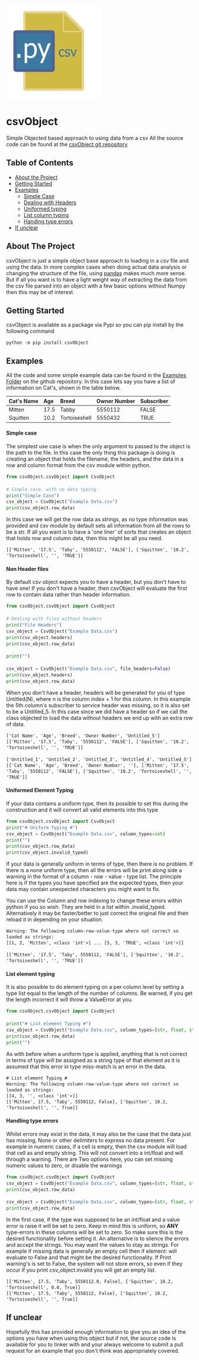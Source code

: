 ![logo](logoDocs.png)

# csvObject

Simple Objected based approach to using data from a csv
All the source code can be found at the [csvObject git repository](https://github.com/sbaker-dev/csvObject)

<!--Table OF CONTENTS -->

## Table of Contents

* [About the Project](#about-the-project)
* [Getting Started](#getting-started)
* [Examples](#examples)
  * [Simple Case](#simple-case)
  * [Dealing with Headers](#non-header-files)
  * [Uniformed typing](#uniformed-element-typing)
  * [List column typing](#list-element-typing)
  * [Handing type errors](#handling-type-errors)
* [If unclear](#) 
 

<!--ABOUT THE PROJECT -->

## About The Project

csvObject is just a simple object base approach to loading in a csv file and using the data. In more complex cases when
doing actual data analysis or changing the structure of the file, using [pandas](https://github.com/pandas-dev/pandas)
makes much more sense. But if all you want is to have a light weight way of extracting the data from the csv file parsed
into an object with a few basic options without Numpy then this may be of interest.

<!-- GETTING STARTED --> 
   
## Getting Started 

csvObject is available as a package via Pypi so you can pip install by the following command

```
python -m pip install csvObject
```

<!-- EXAMPLES -->

## Examples

All the code and some simple example data can be found in the [Examples Folder](
https://github.com/sbaker-dev/csvObject/tree/master/Examples) on the github repository. In this case lets say you have a
list of information on Cat's, shown in the table below.

| Cat's Name | Age   | Breed            | Owner Number  | Subscriber    |
|:-----------|:----- |:-----------------|---------------|---------------|
| Mitten     | 17.5  | Tabby            | 5550112       | FALSE         |
| Squitten   | 10.2  | Tortoiseshell    | 5550432       | TRUE          |

#### Simple case

The simplest use case is when the only argument to passed to the object is the path to the file. In this case the only
thing this package is doing is creating an object that holds the filename, the headers, and the data in a row and column
format from the csv module within python.

```python
from csvObject.csvObject import CsvObject

# Simple case, with no data typing
print("Simple Case")
csv_object = CsvObject("Example Data.csv")
print(csv_object.row_data)
```

In this case we will get the row data as strings, as no type information was provided and csv module by default sets all
information from all the rows to be a str. If all you want is to have a 'one liner' of sorts that creates an object that
holds row and column data, then this might be all you need. 

```
[['Mitten', '17.5', 'Taby', '5550112', 'FALSE'], ['Squitten', '10.2', 'Tortoiseshell', '', 'TRUE']]
```

#### Non Header files

By default csv object expects you to have a header, but you don't have to have one! If you don't have a header, then 
csvObject will evaluate the first row to contain data rather than header information.

```python
from csvObject.csvObject import CsvObject

# Dealing with files without headers
print("File Headers")
csv_object = CsvObject("Example Data.csv")
print(csv_object.headers)
print(csv_object.row_data)

print("")

csv_object = CsvObject("Example Data.csv", file_headers=False)
print(csv_object.headers)
print(csv_object.row_data)
```
When you don't have a header, headers will be generated for you of type Untitled(N), where n is the column index + 1 
for this column. In this example the 5th column's subscriber to service header was missing, so it is also set to be a
Untitled_5. In this case since we did have a header so if we call the class objected to load the data without headers we
end up with an extra row of data.

```
['Cat Name', 'Age', 'Breed', 'Owner Number', 'Untitled_5']
[['Mitten', '17.5', 'Taby', '5550112', 'FALSE'], ['Squitten', '10.2', 'Tortoiseshell', '', 'TRUE']]

['Untitled_1', 'Untitled_2', 'Untitled_3', 'Untitled_4', 'Untitled_5']
[['Cat Name', 'Age', 'Breed', 'Owner Number', ''], ['Mitten', '17.5', 'Taby', '5550112', 'FALSE'], ['Squitten', '10.2', 'Tortoiseshell', '', 'TRUE']]
```

#### Uniformed Element Typing

If your data contains a uniform type, then its possible to set this during the construction and it will convert all
valid elements into this type

```python
from csvObject.csvObject import CsvObject
print("# Uniform Typing #")
csv_object = CsvObject("Example Data.csv", column_types=int)
print("")
print(csv_object.row_data)
print(csv_object.invalid_typed)
```

If your data is generally uniform in terms of type, then there is no problem. If there is a none uniform type, then all
the errors will be print along side a warning in the format of a column - row - value - type list. The principle here
is if the types you have specified are the expected types, then your data may contain unexpected characters you might 
want to fix. 

You can use the Column and row indexing to change these errors within python if you so wish. They are held in a list 
within .invalid_typed. Alternatively it may be faster/better to just correct the original file and then reload it in 
depending on your situation.

```
Warning: The following column-row-value-type where not correct so loaded as strings:
[[1, 2, 'Mitten', <class 'int'>] ... [5, 3, 'TRUE', <class 'int'>]]

[['Mitten', '17.5', 'Taby', 5550112, 'FALSE'], ['Squitten', '10.2', 'Tortoiseshell', '', 'TRUE']]
```

#### List element typing

It is also possible to do element typing on a per column level by setting a type list equal to the length of the number
of columns. Be warned, if you get the length incorrect it will throw a ValueError at you.

```python
from csvObject.csvObject import CsvObject

print("# List element Typing #")
csv_object = CsvObject("Example Data.csv", column_types=[str, float, str, int, bool])
print(csv_object.row_data)
print("")

```
As with before when a uniform type is applied, anything that is not correct in terms of type will be assigned as a 
string type of that element as it is assumed that this error in type miss-match is an error in the data.

```
# List element Typing #
Warning: The following column-row-value-type where not correct so loaded as strings:
[[4, 3, '', <class 'int'>]]
[['Mitten', 17.5, 'Taby', 5550112, False], ['Squitten', 10.2, 'Tortoiseshell', '', True]]
```

#### Handling type errors

Whilst errors may exist in the data, it may also be the case that the data just has missing, None or other delimiters 
to express no data present. For example in numeric cases, if a cell is empty, then the csv module will load that cell 
as and empty string. This will not convert into a int/float and will through a warning. There are Two options here, you
can set missing numeric values to zero, or disable the warnings

```python
from csvObject.csvObject import CsvObject
csv_object = CsvObject("Example Data.csv", column_types=[str, float, str, float, bool], missing_to_zero=True)
print(csv_object.row_data)

csv_object = CsvObject("Example Data.csv", column_types=[str, float, str, int, bool], print_warnings=False)
print(csv_object.row_data)
```

In the first case, if the type was supposed to be an int/float and a value error is raise it will be set to zero. Keep
in mind this is uniform, so **ANY** type-errors in these columns will be set to zero. So make sure this is the desired
functionality before setting it. An alternative is to silence the errors and accept the strings. You may want the values
to stay as strings. For example if missing data is generally an empty cell then if element: will evaluate to False and
that might be the desired functionality. If Print warning's is set to False, the system will not store errors, so even
if they occur if you print csv_object.invalid you will get an empty list.

```
[['Mitten', 17.5, 'Taby', 5550112.0, False], ['Squitten', 10.2, 'Tortoiseshell', 0.0, True]]
[['Mitten', 17.5, 'Taby', 5550112, False], ['Squitten', 10.2, 'Tortoiseshell', '', True]]
```

<!-- IF UNCLEAR -->
## If unclear

Hopefully this has provided enough information to give you an idea of the options you have when using this object but 
if not, the source code is available for you to tinker with and your always welcome to submit a pull request for an 
example that you don't think was appropriately covered. 


<!-- MARKDOWN LINKS & IMAGES -->
<!-- https://www.markdownguide.org/basic-syntax/#reference-style-links -->
[logo]: ../images/logo.png